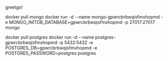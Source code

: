 greetgo!

docker pull mongo
docker run -d --name mongo-gpwrcbrbwqisfmxhopmd -e MONGO_INITDB_DATABASE=gpwrcbrbwqisfmxhopmd  -p 27017:27017 mongo

docker pull postgres
docker run -d --name postgres-gpwrcbrbwqisfmxhopmd -p 5432:5432 -e POSTGRES_DB=gpwrcbrbwqisfmxhopmd -e POSTGRES_PASSWORD=postgres postgres